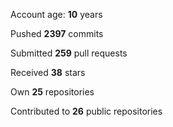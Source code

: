 Account age: **10** years

Pushed **2397** commits

Submitted **259** pull requests

Received **38** stars

Own **25** repositories

Contributed to **26** public repositories
